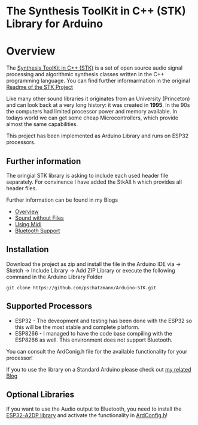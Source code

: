 # The Synthesis ToolKit in C++ (STK) Library for Arduino

# Overview

The [Synthesis ToolKit in C++ (STK)](https://ccrma.stanford.edu/software/stk/) is a set of open source audio
signal processing and algorithmic synthesis classes written in the C++
programming language. You can find further informarmation in the original [Readme of the STK Project](/STK.md)

Like many other sound libraries it originates from an University (Princeton) and can look back at a very long history: it was created in __1995__. In the 90s the computers had limited processor power and memory available. In todays world we
can get some cheap Microcontrollers, which provide almost the same capabilities.    

This project has been implemented as Arduino Library and runs on ESP32 processors. 

## Further information

The oringial STK library is asking to include each used header file separately. For convinence I have added the StkAll.h which provides all header files.

Further information can be found in my Blogs
- [Overview](https://www.pschatzmann.ch/home/2020/09/24/the-synthesis-toolkit-skt-library-for-the-arduino-esp32/)
- [Sound without Files](https://www.pschatzmann.ch/home/2020/09/26/the-synthesis-toolkit-stk-w-o-files/)
- [Using Midi](https://www.pschatzmann.ch/home/2020/09/28/the-synthesis-toolkit-skt-library-for-the-arduino-esp32-midi/) 
- [Bluetooth Support](https://www.pschatzmann.ch/home/2020/10/02/the-synthesis-toolkit-skt-library-for-the-arduino-esp32-bluetooth-support/)


## Installation
Download the project as zip and install the file in the Arduino IDE via -> Sketch -> Include Library -> Add ZIP Library or execute the following command in the Arduino Library Folder

```
git clone https://github.com/pschatzmann/Arduino-STK.git
```

## Supported Processors

- ESP32 - The deveopment and testing has been done with the ESP32 so this will be the most stable and complete platform. 
- ESP8266 - I managed to have the code base compiling with the ESP8266 as well. This environment does not support Bluetooth. 

You can consult the ArdConig.h file for the available functionality for your processor!

If you to use the library on a Standard Arduino please check out [my related Blog](https://www.pschatzmann.ch/home/2020/09/29/the-synthesis-toolkit-stk-library-for-arduino-running-on-a-nano/)

## Optional Libraries

If you want to use the Audio output to Bluetooth, you need to install the [ESP32-A2DP library](https://github.com/pschatzmann/ESP32-A2DP) and activate the functionality in [ArdConfig.h](src/ArdConfig.h)!
